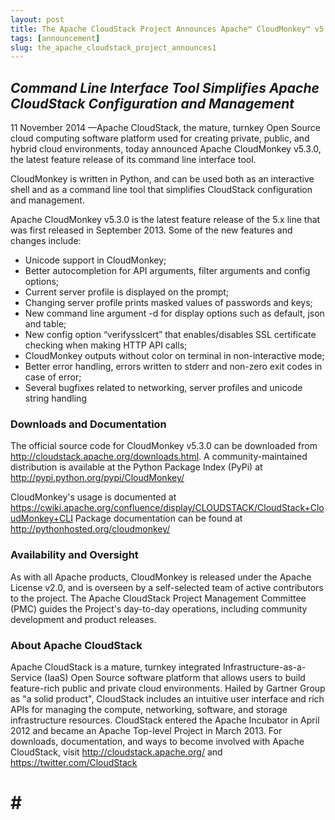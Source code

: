 ```yaml
---
layout: post
title: The Apache CloudStack Project Announces Apache™ CloudMonkey™ v5.3.0
tags: [announcement]
slug: the_apache_cloudstack_project_announces1
---
```

<em><h2>Command Line Interface Tool Simplifies Apache CloudStack Configuration and Management</h2></em>

<p>11 November 2014 —Apache CloudStack, the mature, turnkey Open Source cloud computing software platform used for creating private, public, and hybrid cloud environments, today announced Apache CloudMonkey v5.3.0, the latest feature release of its command line interface tool.</p>

<p>CloudMonkey is written in Python, and can be used both as an interactive shell and as a command line tool that simplifies CloudStack configuration and management.</p>

<p>Apache CloudMonkey v5.3.0 is the latest feature release of the 5.x line that was first released in September 2013. Some of the new features and changes include:</p>
<ul>
<li>Unicode support in CloudMonkey;</li>
<li>Better autocompletion for API arguments, filter arguments and config options;</li>
<li>Current server profile is displayed on the prompt;</li>
<li>Changing server profile prints masked values of passwords and keys;</li>
<li>New command line argument -d for display options such as default, json and table;</li>
<li>New config option “verifysslcert” that enables/disables SSL certificate checking when making HTTP API calls;</li>
<li>CloudMonkey outputs without color on terminal in non-interactive mode;</li>
<li>Better error handling, errors written to stderr and non-zero exit codes in case of error;</li>
<li>Several bugfixes related to networking, server profiles and unicode string handling</li>
</ul>


<p><h3  id="downloadsanddocumentation">Downloads and Documentation</h3></p>
<p>The official source code for CloudMonkey v5.3.0 can be downloaded from <a href="http://cloudstack.apache.org/downloads.html">http://cloudstack.apache.org/downloads.html</a>. A community-maintained distribution is available at the Python Package Index (PyPi) at <a href="http://pypi.python.org/pypi/CloudMonkey/">http://pypi.python.org/pypi/CloudMonkey/</a></p>

<p>CloudMonkey's usage is documented at <a href="https://cwiki.apache.org/confluence/display/CLOUDSTACK/CloudStack+CloudMonkey+CLI">https://cwiki.apache.org/confluence/display/CLOUDSTACK/CloudStack+CloudMonkey+CLI</a>
Package documentation can be found at <a href="http://pythonhosted.org/cloudmonkey/">http://pythonhosted.org/cloudmonkey/</a></p>

<p><h3 id="availabilityandoversight">Availability and Oversight</h3></p>
<p>As with all Apache products, CloudMonkey is released under the Apache License v2.0, and is overseen by a self-selected team of active contributors to the project. The Apache CloudStack Project Management Committee (PMC) guides the Project's day-to-day operations, including community development and product releases.</p>

<p><h3  id="aboutapachecloudstack">About Apache CloudStack</h3></p>
<p>Apache CloudStack is a mature, turnkey integrated Infrastructure-as-a-Service (IaaS) Open Source software platform that allows users to build feature-rich public and private cloud environments. Hailed by Gartner Group as "a solid product", CloudStack includes an intuitive user interface and rich APIs for managing the compute, networking, software, and storage infrastructure resources. CloudStack entered the Apache Incubator in April 2012 and became an Apache Top-level Project in March 2013. For downloads, documentation, and ways to become involved with Apache CloudStack, visit <a href="http://cloudstack.apache.org/">http://cloudstack.apache.org/</a> and <a href="https://twitter.com/CloudStack">https://twitter.com/CloudStack</a></p>

# # #
